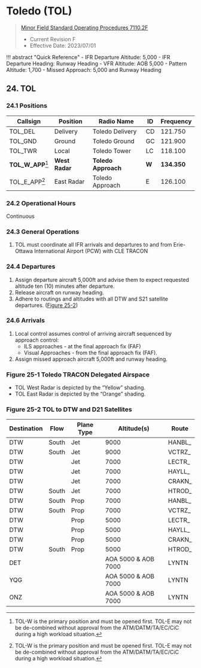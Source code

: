 # Toledo (TOL)
> [Minor Field Standard Operating Procedures 7110.2F](../../authority-sections/7110.2F-authority.md)
> - Current Revision F
> - Effective Date: 2023/07/01

!!! abstract "Quick Reference"
    - IFR Departure Altitude: 5,000
    - IFR Departure Heading: Runway Heading
    - VFR Altitude: AOB 5,000
    - Pattern Altitude: 1,700
    - Missed Approach: 5,000 and Runway Heading

## 24. TOL

### 24.1 Positions
| Callsign | Position | Radio Name | ID | Frequency |
| -- | -- | -- | -- | -- |
| TOL_DEL | Delivery |  Toledo Delivery | CD | 121.750 |
| TOL_GND | Ground |  Toledo Ground | GC | 121.900 |
| TOL_TWR | Local |  Toledo Tower | LC | 118.100 |
| **TOL_W_APP**[^1] | **West Radar** | **Toledo Approach** | **W** | **134.350** |
| TOL_E_APP[^1] | East Radar | Toledo Approach | E | 126.100 |

### 24.2 Operational Hours
Continuous

### 24.3 General Operations
1. TOL must coordinate all IFR arrivals and departures to and from Erie-Ottawa International Airport (PCW) with CLE TRACON

### 24.4 Departures
1. Assign departure aircraft 5,000ft and advise them to expect requested altitude ten (10) minutes after departure.
2. Release aircraft on runway heading.
3. Adhere to routings and altitudes with all DTW and S21 satellite departures. ([Figure 25-2](#figure-25-1-toledo-tracon-delegated-airspace))

### 24.6 Arrivals
1. Local control assumes control of arriving aircraft sequenced by approach control:
    - ILS approaches - at the final approach fix (FAF)
    - Visual Approaches - from the final approach fix (FAF).
2. Assign missed approach aircraft 5,000ft and runway heading.



### Figure 25-1 Toledo TRACON Delegated Airspace
- TOL West Radar is depicted by the “Yellow” shading.
- TOL East Radar is depicted by the “Orange” shading.

### Figure 25-2 TOL to DTW and D21 Satellites
| Destination | Flow | Plane Type | Altitude(s) | Route |
| -- | -- | -- | -- | -- |
| DTW | South | Jet | 9000 | HANBL_ |
| DTW | South | Jet | 9000 | VCTRZ_ |
| DTW | | Jet | 7000 | LECTR_ |
| DTW | | Jet | 7000 | HAYLL_ |
| DTW | | Jet | 7000 | CRAKN_ |
| DTW | South | Jet | 7000 | HTROD_ |
| DTW | South | Prop | 7000 | HANBL_ |
| DTW | South | Prop | 7000 | VCTRZ_ |
| DTW | | Prop | 5000 | LECTR_ |
| DTW | | Prop | 5000 | HAYLL_ |
| DTW | | Prop | 5000 | CRAKN_ |
| DTW | South | Prop | 5000 | HTROD_ |
| DET | | | AOA 5000 & AOB 7000 | LYNTN |
| YQG | | | AOA 5000 & AOB 7000 | LYNTN |
| ONZ | | | AOA 5000 & AOB 7000 | LYNTN |

[^1]: TOL-W is the primary position and must be opened first. TOL-E may not be de-combined without approval from the ATM/DATM/TA/EC/CiC during a high workload situation.
